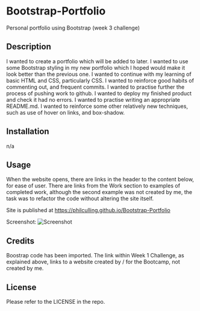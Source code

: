 # Bootstrap-Portfolio
Personal portfolio using Bootstrap (week 3 challenge)

## Description
I wanted to create a portfolio which will be added to later.
I wanted to use some Bootstrap styling in my new portfolio which I hoped would make it look better than the previous one.
I wanted to continue with my learning of basic HTML and CSS, particularly CSS.
I wanted to reinforce good habits of commenting out, and frequent commits.
I wanted to practise further the process of pushing work to github.
I wanted to deploy my finished product and check it had no errors.
I wanted to practise writing an appropriate README.md.
I wanted to reinforce some other relatively new techniques, such as use of hover on links, and box-shadow.

## Installation
n/a

## Usage

When the website opens, there are links in the header to the content below, for ease of user.
There are links from the Work section to examples of completed work, although the second example was not created by me, the task was to refactor the code without altering the site itself.

Site is published at https://philculling.github.io/Bootstrap-Portfolio

Screenshot:
![Screenshot](/Bootstrap-Portfolio/Images/Screenshot%20of%20Bootstrap-Portfolio%20in%20progress.png "Screenshot of Bootstrap-Portfolio in progress")

## Credits
Boostrap code has been imported.
The link within Week 1 Challenge, as explained above, links to a website created by / for the Bootcamp, not created by me.


## License
Please refer to the LICENSE in the repo.
